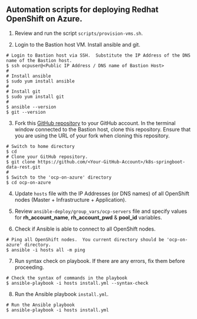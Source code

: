 ## Automation scripts for deploying Redhat OpenShift on Azure.

1. Review and run the script `scripts/provision-vms.sh`.

2. Login to the Bastion host VM. Install ansible and git.
```
# Login to Bastion host via SSH.  Substitute the IP Address of the DNS name of the Bastion host.
$ ssh ocpuser@<Public IP Address / DNS name of Bastion Host>
#
# Install ansible
$ sudo yum install ansible
#
# Install git
$ sudo yum install git
#
$ ansible --version
$ git --version
```

3. Fork this [GitHub repository](https://github.com/ganrad/ocp-on-azure) to your GitHub account.  In the terminal window connected to the Bastion host, clone this repository.  Ensure that you are using the URL of your fork when cloning this repository.
```
# Switch to home directory
$ cd
# Clone your GitHub repository.
$ git clone https://github.com/<Your-GitHub-Account>/k8s-springboot-data-rest.git
#
$ Switch to the 'ocp-on-azure' directory
$ cd ocp-on-azure
```

4. Update `hosts` file with the IP Addresses (or DNS names) of all OpenShift nodes (Master + Infrastructure + Application).

5. Review `ansible-deploy/group_vars/ocp-servers` file and specify values for **rh_account_name**, **rh_account_pwd** & **pool_id** variables.

6. Check if Ansible is able to connect to all OpenShift nodes.
```
# Ping all OpenShift nodes.  You current directory should be 'ocp-on-azure' directory.
$ ansible -i hosts all -m ping
```

7. Run syntax check on playbook.  If there are any errors, fix them before proceeding.
```
# Check the syntax of commands in the playbook
$ ansible-playbook -i hosts install.yml --syntax-check
```

8. Run the Ansible playbook `install.yml`.
```
# Run the Ansible playbook
$ ansible-playbook -i hosts install.yml
```
